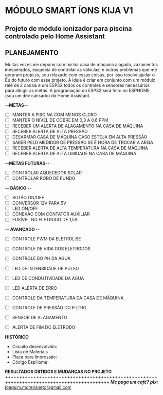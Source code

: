# MÓDULO SMART ÍONS KIJA V1
## Projeto de módulo ionizador para piscina controlado pelo Home Assistant


## PLANEJAMENTO
Muitas vezes me deparei com minha casa de máquina alagada, vazamentos inesperados, esquecia de controlar as válvulas, e outros problemas que me geraram prejuizo, sou relaxado com essas coisas, por isso resolvi ajudar o Eu do futuro com esse projeto. A ideia é criar em conjunto com um módulo relé de 2 canais e um ESP32 todos os controles e sensores necessários para atingir as metas. A programação do ESP32 será feito no ESPHOME (sou um dev cansado) do Home Assistant.

**--METAS--** 
- [ ] MANTER A PISCINA COM MENOS CLORO
- [ ] MANTER O NÍVEL DE COBRE EM 0,3 A 0,6 PPM
- [ ] RECEBER UM ALERTA DE ALAGAMENTO NA CASA DE MÁQUINA
- [ ] RECEBER ALERTA DE ALTA PRESSÃO
- [ ] DESARMAR CASA DE MÁQUINA CASO ESTEJA EM ALTA PRESSÃO
- [ ] SABER PELO MEDIDOR DE PRESSÃO SE É HORA DE TROCAR A AREIA
- [ ] RECEBER ALERTA DE ALTA TEMPERATURA NA CASA DE MÁQUINA
- [ ] RECEBER ALERTA DE ALTA UMIDADE NA CASA DE MÁQUINA

**--METAS FUTURAS--**
- [ ] CONTROLAR AQUECEDOR SOLAR
- [ ] CONTROLAR ROBO DE FUNDO

 **-- BÁSICO --**
 - [ ] BOTÃO ON/OFF
 - [ ] CONVERSOR 12V PARA 5V
 - [ ] LED ON/OFF
 - [ ] CONEXÃO COM CONTATOR AUXILIAR
 - [ ] FUSÍVEL NO ELETRODO DE 1,5A

 **-- AVANÇADO --**
- [ ] CONTROLE PWM DA ELETRÓLISE
- [ ] CONTROLE DE VIDA DOS ELETRODOS
- [ ] CONTROLE DO PH DA ÁGUA
- [ ] LED DE INTENSIDADE DE PULSO
- [ ] LED DE CONDUTIVIDADE DA ÁGUA
- [ ] LED ALERTA DE ERRO
- [ ] CONTROLE DA TEMPERATURA DA CASA DE MÁQUINA
- [ ] CONTROLE DE PRESSÃO DO FILTRO
- [ ] SENSOR DE ALAGAMENTO
- [ ] ALERTA DE FIM DO ELETRODO


**HISTÓRICO**
- Circuito desenvolvido:
- Lista de Materiais
- Placa para Impressão:
- Código EspHome:

 **RESULTADOS OBTIDOS E MUDANÇAS NO PROJETO**
+++++++++++++++++++++++++++++++++++++++++++++++++++++++++++++++++++++++++++++++++++++++++++
 ***Me paga um café?***
 ***pix:*** joaquim.moreiraneto@gmail.com


